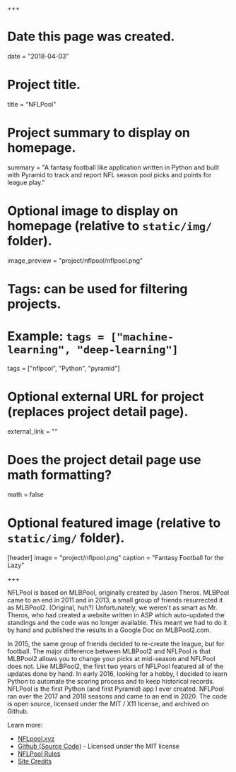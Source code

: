 +++
# Date this page was created.
date = "2018-04-03"

# Project title.
title = "NFLPool"

# Project summary to display on homepage.
summary = "A fantasy football like application written in Python and built with Pyramid to track and report NFL season pool picks and points for league play."

# Optional image to display on homepage (relative to `static/img/` folder).
image_preview = "project/nflpool/nflpool.png"

# Tags: can be used for filtering projects.
# Example: `tags = ["machine-learning", "deep-learning"]`
tags = ["nflpool", "Python", "pyramid"]

# Optional external URL for project (replaces project detail page).
external_link = ""

# Does the project detail page use math formatting?
math = false

# Optional featured image (relative to `static/img/` folder).
[header]
image = "project/nflpool.png"
caption = "Fantasy Football for the Lazy"

+++

NFLPool is based on MLBPool, originally created by Jason Theros. MLBPool came to an end in 2011 and in 2013, a 
small group of friends resurrected it as MLBPool2. (Original, huh?) Unfortunately, we weren't as smart as Mr. Theros, 
who had created a website written in ASP which auto-updated the standings and the code was no longer available. 
This meant we had to do it by hand and published the results in a Google Doc on MLBPool2.com.

In 2015, the same group of friends decided to re-create the league, but for football. The major difference between 
MLBPool2 and NFLPool is that MLBPool2 allows you to change your picks at mid-season and NFLPool does not. 
Like MLBPool2, the first two years of NFLPool featured all of the updates done by hand. In early 2016, looking 
for a hobby, I decided to learn Python to automate the scoring process and to keep historical records.  NFLPool is 
the first Python (and first Pyramid) app I ever created.  NFLPool ran over the 2017 and 2018 seasons and came to an 
end in 2020.  The code is open source, licensed under the MIT / X11 license, and archived on Github.

Learn more:

* [NFLpool.xyz](https://nflpool.xyz)
* [Github (Source Code)](https://github.com/prcutler/nflpool) - Licensed under the MIT license
* [NFLPool Rules](https://nflpool.xyz/home/rules)
* [Site Credits](https://nflpool.xyz/home/credits)
